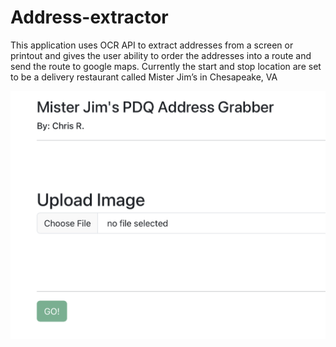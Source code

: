 # Address-extractor
This application uses OCR API to extract addresses from a screen or printout and gives the user ability to order the addresses into a route and send the route to google maps. Currently the start and stop location are set to be a delivery restaurant called Mister Jim’s in Chesapeake, VA

<img src="image.png"/>
